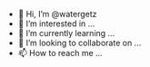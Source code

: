 - 👋 Hi, I’m @watergetz
- 👀 I’m interested in ...
- 🌱 I’m currently learning ...
- 💞️ I’m looking to collaborate on ...
- 📫 How to reach me ...

<!---
watergetz/watergetz is a ✨ special ✨ repository because its `README.md` (this file) appears on your GitHub profile.
You can click the Preview link to take a look at your changes.
--->
